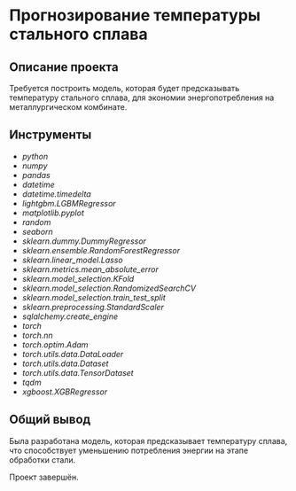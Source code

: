 # Прогнозирование температуры стального сплава

## Описание проекта

Требуется построить модель, которая будет предсказывать температуру стального сплава, для экономии энергопотребления на металлургическом комбинате.

## Инструменты

- *python*
- *numpy*
- *pandas*
- *datetime*
- *datetime.timedelta*
- *lightgbm.LGBMRegressor*
- *matplotlib.pyplot*
- *random*
- *seaborn*
- *sklearn.dummy.DummyRegressor*
- *sklearn.ensemble.RandomForestRegressor*
- *sklearn.linear_model.Lasso*
- *sklearn.metrics.mean_absolute_error*
- *sklearn.model_selection.KFold*
- *sklearn.model_selection.RandomizedSearchCV*
- *sklearn.model_selection.train_test_split*
- *sklearn.preprocessing.StandardScaler*
- *sqlalchemy.create_engine*
- *torch*
- *torch.nn*
- *torch.optim.Adam*
- *torch.utils.data.DataLoader*
- *torch.utils.data.Dataset*
- *torch.utils.data.TensorDataset*
- *tqdm*
- *xgboost.XGBRegressor*

## Общий вывод

Была разработана модель, которая предсказывает температуру сплава, что способствует уменьшению потребления энергии на этапе обработки стали.

Проект завершён.
